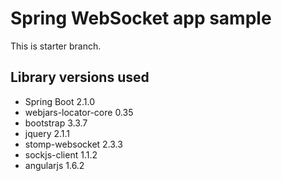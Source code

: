 # Spring WebSocket app sample

This is starter branch.

## Library versions used

- Spring Boot 2.1.0
- webjars-locator-core 0.35
- bootstrap 3.3.7
- jquery 2.1.1
- stomp-websocket 2.3.3
- sockjs-client 1.1.2
- angularjs 1.6.2
